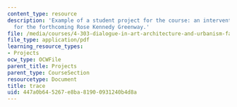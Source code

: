 ```yaml
---
content_type: resource
description: 'Example of a student project for the course: an intervention proposed
  for the forthcoming Rose Kennedy Greenway.'
file: /media/courses/4-303-dialogue-in-art-architecture-and-urbanism-fall-2003/447a0b645267e8ba81900931240b4d8a_timcarrie.pdf
file_type: application/pdf
learning_resource_types:
- Projects
ocw_type: OCWFile
parent_title: Projects
parent_type: CourseSection
resourcetype: Document
title: trace
uid: 447a0b64-5267-e8ba-8190-0931240b4d8a
---
```

